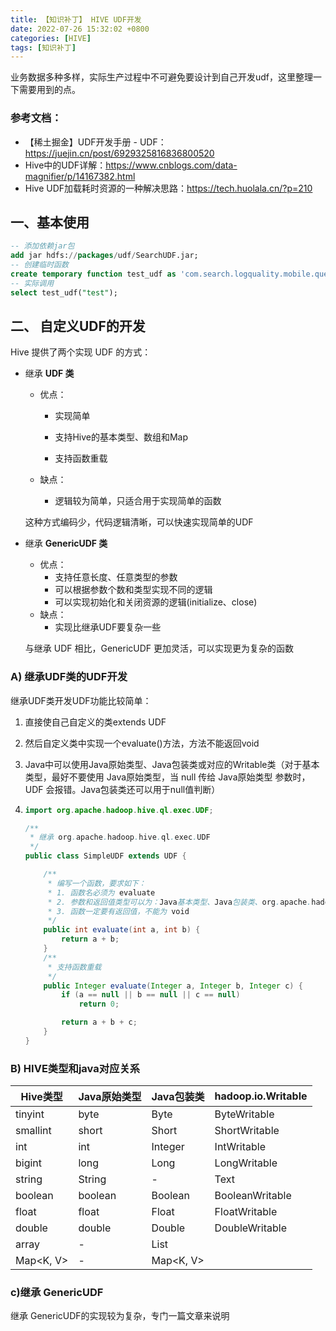 ```yaml
---
title: 【知识补丁】 HIVE UDF开发
date: 2022-07-26 15:32:02 +0800
categories: [HIVE]
tags: [知识补丁]
---
```




业务数据多种多样，实际生产过程中不可避免要设计到自己开发udf，这里整理一下需要用到的点。

### 参考文档：

- 【稀土掘金】UDF开发手册 - UDF：https://juejin.cn/post/6929325816836800520
- Hive中的UDF详解：https://www.cnblogs.com/data-magnifier/p/14167382.html
- Hive UDF加载耗时资源的一种解决思路：https://tech.huolala.cn/?p=210

## 一、基本使用

```sql
-- 添加依赖jar包
add jar hdfs://packages/udf/SearchUDF.jar; 
-- 创建临时函数
create temporary function test_udf as 'com.search.logquality.mobile.query.TestHdfsUDF'; 
-- 实际调用
select test_udf("test");
```

## 二、 自定义UDF的开发

Hive 提供了两个实现 UDF 的方式：

- 继承 **UDF 类**

  - 优点：

    - 实现简单

    - 支持Hive的基本类型、数组和Map

    - 支持函数重载

  - 缺点：
    - 逻辑较为简单，只适合用于实现简单的函数

  这种方式编码少，代码逻辑清晰，可以快速实现简单的UDF

- 继承 **GenericUDF 类**

  - 优点：
    - 支持任意长度、任意类型的参数
    - 可以根据参数个数和类型实现不同的逻辑
    - 可以实现初始化和关闭资源的逻辑(initialize、close)
  - 缺点：
    - 实现比继承UDF要复杂一些

  与继承 UDF 相比，GenericUDF 更加灵活，可以实现更为复杂的函数

### A) 继承UDF类的UDF开发

继承UDF类开发UDF功能比较简单：

1. 直接使自己自定义的类extends UDF

2. 然后自定义类中实现一个evaluate()方法，方法不能返回void

3. Java中可以使用Java原始类型、Java包装类或对应的Writable类（对于基本类型，最好不要使用 Java原始类型，当 null 传给 Java原始类型 参数时，UDF 会报错。Java包装类还可以用于null值判断）

4. ```java
   import org.apache.hadoop.hive.ql.exec.UDF;
   
   /**
    * 继承 org.apache.hadoop.hive.ql.exec.UDF
    */
   public class SimpleUDF extends UDF {
   
       /**
        * 编写一个函数，要求如下：
        * 1. 函数名必须为 evaluate
        * 2. 参数和返回值类型可以为：Java基本类型、Java包装类、org.apache.hadoop.io.Writable等类型、List、Map
        * 3. 函数一定要有返回值，不能为 void
        */
       public int evaluate(int a, int b) {
           return a + b;
       }
       /**
        * 支持函数重载
        */
       public Integer evaluate(Integer a, Integer b, Integer c) {
           if (a == null || b == null || c == null)
               return 0;
   
           return a + b + c;
       }
   }
   ```

   

### B) HIVE类型和java对应关系

| Hive类型  | Java原始类型 | Java包装类 | hadoop.io.Writable |
| --------- | ------------ | ---------- | ------------------ |
| tinyint   | byte         | Byte       | ByteWritable       |
| smallint  | short        | Short      | ShortWritable      |
| int       | int          | Integer    | IntWritable        |
| bigint    | long         | Long       | LongWritable       |
| string    | String       | -          | Text               |
| boolean   | boolean      | Boolean    | BooleanWritable    |
| float     | float        | Float      | FloatWritable      |
| double    | double       | Double     | DoubleWritable     |
| array     | -            | List       |                    |
| Map<K, V> | -            | Map<K, V>  |                    |

### c)继承 GenericUDF

继承 GenericUDF的实现较为复杂，专门一篇文章来说明
